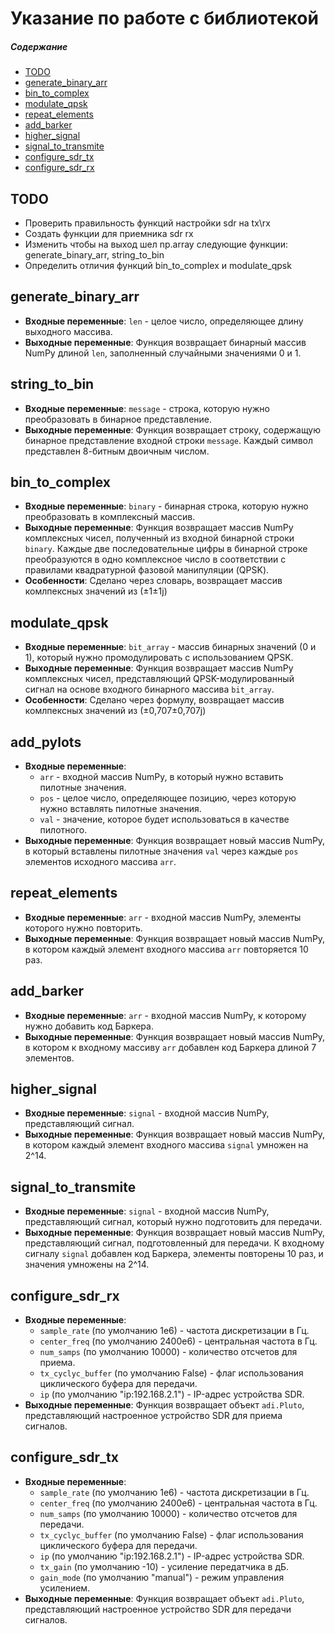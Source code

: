 # Указание по работе с библиотекой

##### Содержание
- [TODO](#todo)
- [generate_binary_arr](#generate_binary_arr)
- [bin_to_complex](#bin_to_complex)
- [modulate_qpsk](#modulate_qpsk)
- [repeat_elements](#repeat_elements)
- [add_barker](#add_barker)
- [higher_signal](#higher_signal)
- [signal_to_transmite](#signal_to_transmite)
- [configure_sdr_tx](#configure_sdr_tx)
- [configure_sdr_rx](#configure_sdr_rx)

<a name=“todo”><h2>TODO</h2></a>

- Проверить правильность функций настройки sdr на tx\rx
- Создать функции для приемника sdr rx
- Изменить чтобы на выход шел np.array следующие функции: generate_binary_arr, string_to_bin 
- Определить отличия функций bin_to_complex и modulate_qpsk


<a name="generate_binary_arr"><h2>generate_binary_arr</h2></a>

- **Входные переменные**: `len` - целое число, определяющее длину выходного массива.
- **Выходные переменные**: Функция возвращает бинарный массив NumPy длиной `len`, заполненный случайными значениями 0 и 1.

<a name="string_to_bin"><h2>string_to_bin</h2></a>

- **Входные переменные**: `message` - строка, которую нужно преобразовать в бинарное представление.
- **Выходные переменные**: Функция возвращает строку, содержащую бинарное представление входной строки `message`. Каждый символ представлен 8-битным двоичным числом.

<a name="bin_to_complex"><h2>bin_to_complex</h2></a>

- **Входные переменные**: `binary` - бинарная строка, которую нужно преобразовать в комплексный массив.
- **Выходные переменные**: Функция возвращает массив NumPy комплексных чисел, полученный из входной бинарной строки `binary`. Каждые две последовательные цифры в бинарной строке преобразуются в одно комплексное число в соответствии с правилами квадратурной фазовой манипуляции (QPSK).
- **Особенности**: Сделано через словарь, возвращает массив комлпексных значений из (±1±1j)

<a name="modulate_qpsk"><h2>modulate_qpsk</h2></a>

- **Входные переменные**: `bit_array` - массив бинарных значений (0 и 1), который нужно промодулировать с использованием QPSK.
- **Выходные переменные**: Функция возвращает массив NumPy комплексных чисел, представляющий QPSK-модулированный сигнал на основе входного бинарного массива `bit_array`.
- **Особенности**: Сделано через формулу, возвращает массив комлпексных значений из (±0,707±0,707j)

<a name="add_pylots"><h2>add_pylots</h2></a>

- **Входные переменные**:
  - `arr` - входной массив NumPy, в который нужно вставить пилотные значения.
  - `pos` - целое число, определяющее позицию, через которую нужно вставлять пилотные значения.
  - `val` - значение, которое будет использоваться в качестве пилотного.
- **Выходные переменные**: Функция возвращает новый массив NumPy, в который вставлены пилотные значения `val` через каждые `pos` элементов исходного массива `arr`.

<a name="repeat_elements"><h2>repeat_elements</h2></a>

- **Входные переменные**: `arr` - входной массив NumPy, элементы которого нужно повторить.
- **Выходные переменные**: Функция возвращает новый массив NumPy, в котором каждый элемент входного массива `arr` повторяется 10 раз.

<a name="add_barker"><h2>add_barker</h2></a>

- **Входные переменные**: `arr` - входной массив NumPy, к которому нужно добавить код Баркера.
- **Выходные переменные**: Функция возвращает новый массив NumPy, в котором к входному массиву `arr` добавлен код Баркера длиной 7 элементов.

<a name="higher_signal"><h2>higher_signal</h2></a>

- **Входные переменные**: `signal` - входной массив NumPy, представляющий сигнал.
- **Выходные переменные**: Функция возвращает новый массив NumPy, в котором каждый элемент входного массива `signal` умножен на 2^14.

<a name="signal_to_transmite"><h2>signal_to_transmite</h2></a>

- **Входные переменные**: `signal` - входной массив NumPy, представляющий сигнал, который нужно подготовить для передачи.
- **Выходные переменные**: Функция возвращает новый массив NumPy, представляющий сигнал, подготовленный для передачи. К входному сигналу `signal` добавлен код Баркера, элементы повторены 10 раз, и значения умножены на 2^14.

<a name="configure_sdr_rx"><h2>configure_sdr_rx</h2></a>

- **Входные переменные**:
  - `sample_rate` (по умолчанию 1e6) - частота дискретизации в Гц.
  - `center_freq` (по умолчанию 2400e6) - центральная частота в Гц.
  - `num_samps` (по умолчанию 10000) - количество отсчетов для приема.
  - `tx_cyclyc_buffer` (по умолчанию False) - флаг использования циклического буфера для передачи.
  - `ip` (по умолчанию "ip:192.168.2.1") - IP-адрес устройства SDR.
- **Выходные переменные**: Функция возвращает объект `adi.Pluto`, представляющий настроенное устройство SDR для приема сигналов.

<a name="configure_sdr_tx"><h2>configure_sdr_tx</h2></a>

- **Входные переменные**:
  - `sample_rate` (по умолчанию 1e6) - частота дискретизации в Гц.
  - `center_freq` (по умолчанию 2400e6) - центральная частота в Гц.
  - `num_samps` (по умолчанию 10000) - количество отсчетов для передачи.
  - `tx_cyclyc_buffer` (по умолчанию False) - флаг использования циклического буфера для передачи.
  - `ip` (по умолчанию "ip:192.168.2.1") - IP-адрес устройства SDR.
  - `tx_gain` (по умолчанию -10) - усиление передатчика в дБ.
  - `gain_mode` (по умолчанию "manual") - режим управления усилением.
- **Выходные переменные**: Функция возвращает объект `adi.Pluto`, представляющий настроенное устройство SDR для передачи сигналов.
